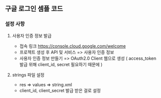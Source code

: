## 구글 로그인 셈플 코드
### 설정 사항
1. 사용자 인증 정보 발급
   - 접속 링크 https://console.cloud.google.com/welcome
   - 프로젝트 생성 후 API 및 서비스 => 사용자 인증 정보
   - 사용자 인증 정보 만들기 => OAuth2.0 Client 웹으로 생성 ( access_token 발급 위해 client_id, secret 필요하기 때문에 )

2. strings 파일 설정
   - res => values => string.xml
   - client_id, client_secret 발급 받은 걸로 설정